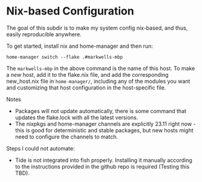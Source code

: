 # Nix-based Configuration

The goal of this subdir is to make my system config nix-based, and thus, easily reproducible anywhere.

To get started, install nix and home-manager and then run:

`home-manager switch --flake .#markwells-mbp`

The `markwells-mbp` in the above command is the name of this host. To make a _new_ host, add it to the flake.nix file, and add the corresponding new_host.nix file in `home-manager/`, including any of the modules you want and customizing that host configuration in the host-specific file.

Notes
- Packages will not update automatically, there is some command that updates the flake.lock with all the latest versions.
- The nixpkgs and home-manager channels are explicitly 23.11 right now - this is good for deterministic and stable packages, but new hosts might need to configure the channels to match.

Steps I could not automate:
- Tide is not integrated into fish properly. Installing it manually according to the instructions provided in the github repo is required (Testing this TBD).
